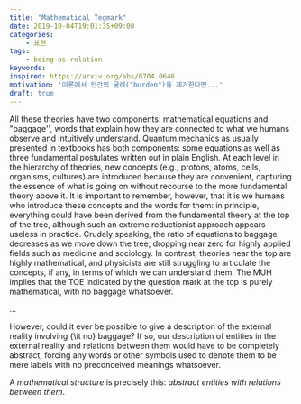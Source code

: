 ```yaml
---
title: "Mathematical Tegmark"
date: 2019-10-04T19:01:35+09:00
categories:
    - 표현
tags:
    - being-as-relation
keywords:
inspired: https://arxiv.org/abs/0704.0646
motivation: '이론에서 인간의 굴레("burden")을 제거한다면...'
draft: true
---
```


All these theories have two components: mathematical equations and "baggage'',
words that explain how they are connected to what we humans observe and intuitively understand.
Quantum mechanics as usually presented in textbooks has both
components: some equations as well as three fundamental postulates
written out in plain English.
At each level in the hierarchy of theories, new concepts
(e.g., protons, atoms, cells, organisms, cultures) are introduced
because they are convenient, capturing the essence of what
is going on without recourse to the more fundamental theory
above it.
It is important to remember, however,
that it is we humans who introduce these concepts and the words
for them: in principle, everything could have been derived
from the fundamental theory at the top of the tree, although
such an extreme reductionist approach appears useless in practice.
Crudely speaking, the ratio of equations to baggage decreases as we move down the tree, dropping near zero for highly applied fields such as medicine and sociology.
In contrast, theories near the top are highly mathematical, and
physicists are still struggling to articulate the concepts, if any,
in terms of which we can understand them. The MUH implies that the TOE indicated by the question mark at the top is purely mathematical, with no baggage whatsoever.

...

However, could it ever be possible to give a description of the external reality involving {\it no} baggage?
If so, our description of entities in the external reality and relations between them would have to be completely abstract, forcing any words or other symbols used to denote them to be mere labels with no preconceived meanings whatsoever.

A *mathematical structure* is precisely this: *abstract entities with relations between them*.


